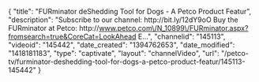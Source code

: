 {
    "title": "FURminator deShedding Tool for Dogs - A Petco Product Featur",
    "description": "Subscribe to our channel: http:\/\/bit.ly\/12dY9oO Buy the FURminator at Petco: http:\/\/www.petco.com\/N_10899\/FURminator.aspx?fromsearch=true&CoreCat=LookAhead E...",
    "channelid": "145113",
    "videoid": "145442",
    "date_created": "1394762653",
    "date_modified": "1418181183",
    "type": "captivate",
    "layout": "channelVideo",
    "url": "\/petco-tv\/furminator-deshedding-tool-for-dogs-a-petco-product-featur\/145113-145442"
}